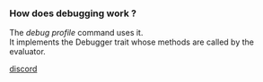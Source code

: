 
### How does debugging work ?

The *debug profile* command uses it.   
It implements the Debugger trait whose methods are called by the evaluator.

[discord](https://discord.com/channels/601130461678272522/683070703716925568/1253732915209048235)
